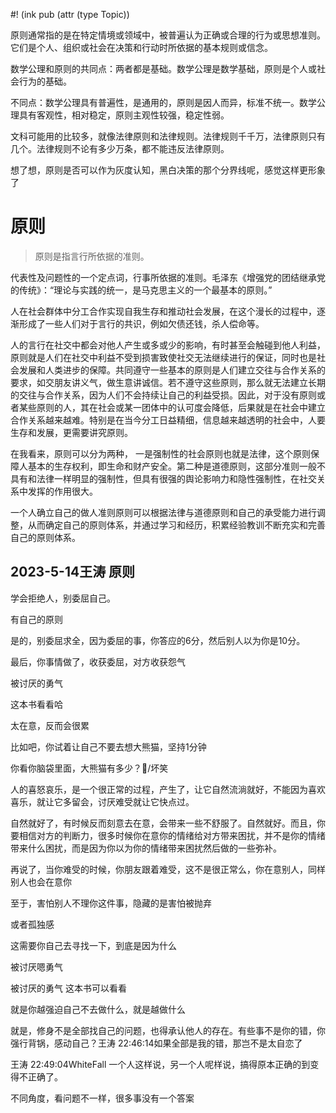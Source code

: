 #! (ink pub (attr (type Topic))

原则通常指的是在特定情境或领域中，被普遍认为正确或合理的行为或思想准则。它们是个人、组织或社会在决策和行动时所依据的基本规则或信念。

数学公理和原则的共同点：两者都是基础。数学公理是数学基础，原则是个人或社会行为的基础。

不同点：数学公理具有普遍性，是通用的，原则是因人而异，标准不统一。数学公理具有客观性，相对稳定，原则主观性较强，稳定性弱。

文科可能用的比较多，就像法律原则和法律规则。法律规则千千万，法律原则只有几个。法律规则不论有多少万条，都不能违反法律原则。

想了想，原则是否可以作为灰度认知，黑白决策的那个分界线呢，感觉这样更形象了
# 原则

> 原则是指言行所依据的准则。

代表性及问题性的一个定点词，行事所依据的准则。毛泽东《增强党的团结继承党的传统》：“理论与实践的统一，是马克思主义的一个最基本的原则。”

人在社会群体中分工合作实现自我生存和推动社会发展，在这个漫长的过程中，逐渐形成了一些人们对于言行的共识，例如欠债还钱，杀人偿命等。

人的言行在社交中都会对他人产生或多或少的影响，有时甚至会触碰到他人利益，原则就是人们在社交中利益不受到损害致使社交无法继续进行的保证，同时也是社会发展和人类进步的保障。共同遵守一些基本的原则是人们建立交往与合作关系的要求，如交朋友讲义气，做生意讲诚信。若不遵守这些原则，那么就无法建立长期的交往与合作关系，因为人们不会持续让自己的利益受损。因此，对于没有原则或者某些原则的人，其在社会或某一团体中的认可度会降低，后果就是在社会中建立合作关系越来越难。特别是在当今分工日益精细，信息越来越透明的社会中，人要生存和发展，更需要讲究原则。

在我看来，原则可以分为两种， 一是强制性的社会原则也就是法律，这个原则保障人基本的生存权利，即生命和财产安全。第二种是道德原则，这部分准则一般不具有和法律一样明显的强制性，但具有很强的舆论影响力和隐性强制性，在社交关系中发挥的作用很大。

一个人确立自己的做人准则原则可以根据法律与道德原则和自己的承受能力进行调整，从而确定自己的原则体系，并通过学习和经历，积累经验教训不断充实和完善自己的原则体系。

## 2023-5-14王涛 原则
学会拒绝人，别委屈自己。

有自己的原则

是的，别委屈求全，因为委屈的事，你答应的6分，然后别人以为你是10分。

最后，你事情做了，收获委屈，对方收获怨气

被讨厌的勇气

这本书看看哈

太在意，反而会很累

比如吧，你试着让自己不要去想大熊猫，坚持1分钟

你看你脑袋里面，大熊猫有多少？/坏笑

人的喜怒哀乐，是一个很正常的过程，产生了，让它自然流淌就好，不能因为喜欢喜乐，就让它多留会，讨厌难受就让它快点过。

自然就好了，有时候反而刻意去在意，会带来一些不舒服了。自然就好。而且，你要相信对方的判断力，很多时候你在意你的情绪给对方带来困扰，并不是你的情绪带来什么困扰，而是因为你以为你的情绪带来困扰然后做的一些弥补。

再说了，当你难受的时候，你朋友跟着难受，这不是很正常么，你在意别人，同样别人也会在意你

至于，害怕别人不理你这件事，隐藏的是害怕被抛弃

或者孤独感

这需要你自己去寻找一下，到底是因为什么

被讨厌嗯勇气

被讨厌的勇气 这本书可以看看

就是你越强迫自己不去做什么，就是越做什么

就是，修身不是全部找自己的问题，也得承认他人的存在。有些事不是你的错，你强行背锅，感动自己？王涛 22:46:14如果全部是我的错，那岂不是太自恋了

王涛 22:49:04WhiteFall 一个人这样说，另一个人呢样说，搞得原本正确的到变得不正确了。

不同角度，看问题不一样，很多事没有一个答案